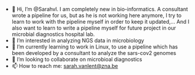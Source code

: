- 👋 Hi, I’m @Sarahvl. I am completely new in bio-informatics. A consultant wrote a pipeline for us, but as he is not working here anymore, I try to learn to work with the pipeline myself in order to keep it updated,... And I also want to learn to write a pipeline myself for future project in our microbial diagnostics hospital lab.
- 👀 I’m interested in analyzing NGS data in microbiology
- 🌱 I’m currently learning to work in Linux, to use a pipeline which has been developed by a consultant to analyze the sars-cov2 genomes
- 💞️ I’m looking to collaborate on microbioal diagnostics
- 📫 How to reach me: sarah.vanlent@zna.be

<!---
Sarahvl/Sarahvl is a ✨ special ✨ repository because its `README.md` (this file) appears on your GitHub profile.
You can click the Preview link to take a look at your changes.
--->
